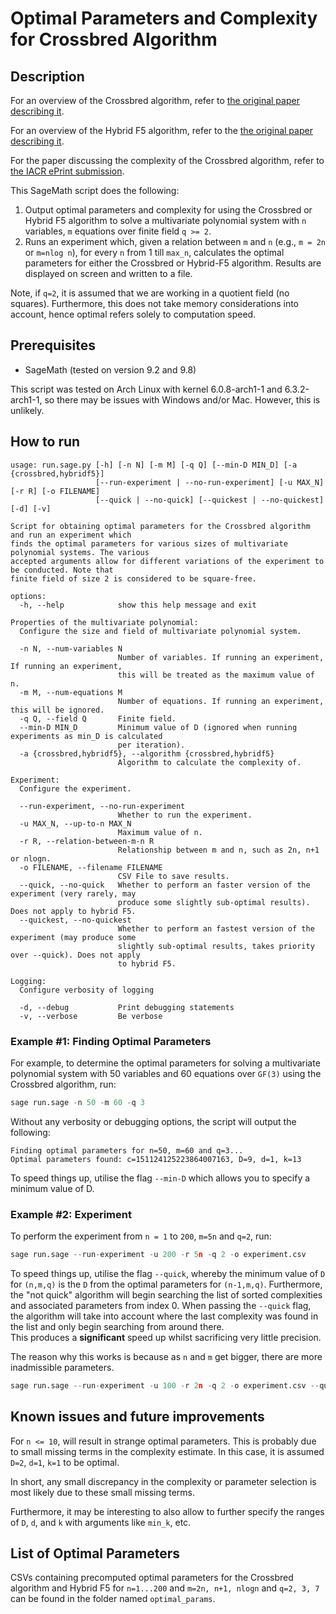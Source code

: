 # Optimal Parameters and Complexity for Crossbred Algorithm
## Description
For an overview of the Crossbred algorithm, refer to [the original paper describing it](https://hal.archives-ouvertes.fr/hal-01981516/file/2017-372.pdf).

For an overview of the Hybrid F5 algorithm, refer to the [the original paper describing it](https://www.degruyter.com/document/doi/10.1515/JMC.2009.009/html).

For the paper discussing the complexity of the Crossbred algorithm, refer to [the IACR ePrint submission]().

This SageMath script does the following:

1. Output optimal parameters and complexity for using the Crossbred or Hybrid F5 algorithm to solve a multivariate polynomial system with `n` variables, `m` equations over finite field `q >= 2`.
2. Runs an experiment which, given a relation between `m` and `n` (e.g., `m = 2n` or `m=nlog n`), for every `n` from 1 till `max_n`, calculates the optimal parameters for either the Crossbred or Hybrid-F5 algorithm. Results are displayed on screen and written to a file.

Note, if `q=2`, it is assumed that we are working in a quotient field (no squares).
Furthermore, this does not take memory considerations into account, hence optimal refers solely to computation speed.

## Prerequisites

- SageMath (tested on version 9.2 and 9.8)

This script was tested on Arch Linux with kernel 6.0.8-arch1-1 and 6.3.2-arch1-1, so there may be issues with Windows and/or Mac.
However, this is unlikely.

## How to run

```
usage: run.sage.py [-h] [-n N] [-m M] [-q Q] [--min-D MIN_D] [-a {crossbred,hybridf5}]
                   [--run-experiment | --no-run-experiment] [-u MAX_N] [-r R] [-o FILENAME]
                   [--quick | --no-quick] [--quickest | --no-quickest] [-d] [-v]

Script for obtaining optimal parameters for the Crossbred algorithm and run an experiment which
finds the optimal parameters for various sizes of multivariate polynomial systems. The various
accepted arguments allow for different variations of the experiment to be conducted. Note that
finite field of size 2 is considered to be square-free.

options:
  -h, --help            show this help message and exit

Properties of the multivariate polynomial:
  Configure the size and field of multivariate polynomial system.

  -n N, --num-variables N
                        Number of variables. If running an experiment, If running an experiment,
                        this will be treated as the maximum value of n.
  -m M, --num-equations M
                        Number of equations. If running an experiment, this will be ignored.
  -q Q, --field Q       Finite field.
  --min-D MIN_D         Minimum value of D (ignored when running experiments as min_D is calculated
                        per iteration).
  -a {crossbred,hybridf5}, --algorithm {crossbred,hybridf5}
                        Algorithm to calculate the complexity of.

Experiment:
  Configure the experiment.

  --run-experiment, --no-run-experiment
                        Whether to run the experiment.
  -u MAX_N, --up-to-n MAX_N
                        Maximum value of n.
  -r R, --relation-between-m-n R
                        Relationship between m and n, such as 2n, n+1 or nlogn.
  -o FILENAME, --filename FILENAME
                        CSV File to save results.
  --quick, --no-quick   Whether to perform an faster version of the experiment (very rarely, may
                        produce some slightly sub-optimal results). Does not apply to hybrid F5.
  --quickest, --no-quickest
                        Whether to perform an fastest version of the experiment (may produce some
                        slightly sub-optimal results, takes priority over --quick). Does not apply
                        to hybrid F5.

Logging:
  Configure verbosity of logging

  -d, --debug           Print debugging statements
  -v, --verbose         Be verbose
```

### Example #1: Finding Optimal Parameters
For example, to determine the optimal parameters for solving a multivariate polynomial system with 50 variables and 60 equations over `GF(3)` using the Crossbred algorithm, run:

```python
sage run.sage -n 50 -m 60 -q 3
```

Without any verbosity or debugging options, the script will output the following:

```
Finding optimal parameters for n=50, m=60 and q=3...
Optimal parameters found: c=151124125223864007163, D=9, d=1, k=13
```

To speed things up, utilise the flag `--min-D` which allows you to specify a minimum value of D. 

### Example #2: Experiment

To perform the experiment from `n = 1` to `200`, `m=5n` and `q=2`, run:

```python
sage run.sage --run-experiment -u 200 -r 5n -q 2 -o experiment.csv
```

To speed things up, utilise the flag `--quick`, whereby the minimum value of `D` for `(n,m,q)` is the `D` from the optimal parameters for `(n-1,m,q)`.
Furthermore, the "not quick" algorithm will begin searching the list of sorted complexities and associated parameters from index 0. When passing the `--quick` flag,
the algorithm will take into account where the last complexity was found in the list and only begin searching from around there.  
This produces a **significant** speed up whilst sacrificing very little precision.

The reason why this works is because as `n` and `m` get bigger, there are more inadmissible parameters.

```python
sage run.sage --run-experiment -u 100 -r 2n -q 2 -o experiment.csv --quick
```

## Known issues and future improvements

For `n <= 10`, will result in strange optimal parameters. This is probably due to small missing terms in the complexity estimate. In this case, it is assumed `D=2`, `d=1`, `k=1` to be optimal.

In short, any small discrepancy in the complexity or parameter selection is most likely due to these small missing terms.

Furthermore, it may be interesting to also allow to further specify the ranges of `D`, `d`, and `k` with arguments like `min_k`, etc.

## List of Optimal Parameters

CSVs containing precomputed optimal parameters for the Crossbred algorithm and Hybrid F5 for `n=1...200` and `m=2n, n+1, nlogn` and `q=2, 3, 7` can be found in the folder named `optimal_params`.